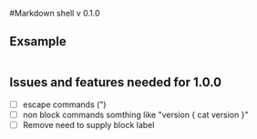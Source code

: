 #Markdown shell v 0.1.0


## Exsample

```abc

```

## Issues and features needed for 1.0.0
- [ ] escape commands (\")
- [ ] non block commands somthing like "version { cat version }"
- [ ] Remove need to supply block label
